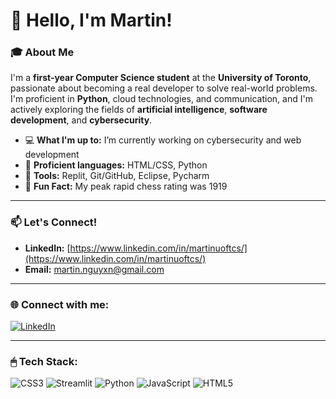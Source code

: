 # 👋 Hello, I'm Martin!

### 🎓 About Me
I'm a **first-year Computer Science student** at the **University of Toronto**, passionate about becoming a real developer to solve real-world problems. I'm proficient in **Python**, cloud technologies, and communication, and I'm actively exploring the fields of **artificial intelligence**, **software development**, and **cybersecurity**.

- 💻 **What I'm up to:** I’m currently working on cybersecurity and web development
- 💾 **Proficient languages:** HTML/CSS, Python
- 🔧 **Tools:** Replit, Git/GitHub, Eclipse, Pycharm
- 🌟 **Fun Fact:** My peak rapid chess rating was 1919

---

### 📫 Let's Connect!
- **LinkedIn:** [https://www.linkedin.com/in/martinuoftcs/](https://www.linkedin.com/in/martinuoftcs/)
- **Email:** [martin.nguyxn@gmail.com](mailto:martin.nguyxn@gmail.com)

---

### 🌐 Connect with me:
[![LinkedIn](https://img.shields.io/badge/LinkedIn-%230077B5.svg?logo=linkedin&logoColor=white)](https://linkedin.com/in/https://www.linkedin.com/in/martinuoftcs/) 

---

### 🖱 Tech Stack:
![CSS3](https://img.shields.io/badge/css3-%231572B6.svg?style=for-the-badge&logo=css3&logoColor=white) ![Streamlit](https://img.shields.io/badge/Streamlit-%23FE4B4B.svg?style=for-the-badge&logo=streamlit&logoColor=white) ![Python](https://img.shields.io/badge/python-3670A0?style=for-the-badge&logo=python&logoColor=ffdd54) ![JavaScript](https://img.shields.io/badge/javascript-%23323330.svg?style=for-the-badge&logo=javascript&logoColor=%23F7DF1E) ![HTML5](https://img.shields.io/badge/html5-%23E34F26.svg?style=for-the-badge&logo=html5&logoColor=white)
